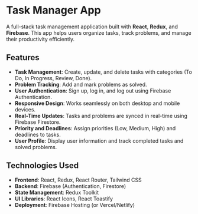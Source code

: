 # Task Manager App


A full-stack task management application built with **React**, **Redux**, and **Firebase**. This app helps users organize tasks, track problems, and manage their productivity efficiently.

## Features

- **Task Management**: Create, update, and delete tasks with categories (To Do, In Progress, Review, Done).
- **Problem Tracking**: Add and mark problems as solved.
- **User Authentication**: Sign up, log in, and log out using Firebase Authentication.
- **Responsive Design**: Works seamlessly on both desktop and mobile devices.
- **Real-Time Updates**: Tasks and problems are synced in real-time using Firebase Firestore.
- **Priority and Deadlines**: Assign priorities (Low, Medium, High) and deadlines to tasks.
- **User Profile**: Display user information and track completed tasks and solved problems.

## Technologies Used

- **Frontend**: React, Redux, React Router, Tailwind CSS
- **Backend**: Firebase (Authentication, Firestore)
- **State Management**: Redux Toolkit
- **UI Libraries**: React Icons, React Toastify
- **Deployment**: Firebase Hosting (or Vercel/Netlify)





